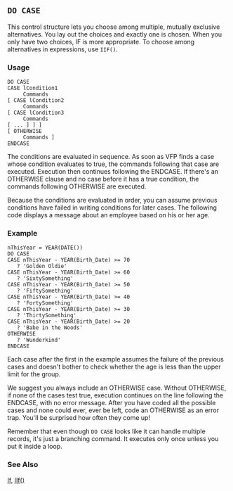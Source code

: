 ## `DO CASE`

This control structure lets you choose among multiple, mutually exclusive alternatives. You lay out the choices and exactly one is chosen. When you only have two choices, IF is more appropriate. To choose among alternatives in expressions, use `IIF()`.

### Usage

```foxpro
DO CASE
CASE lCondition1
     Commands
[ CASE lCondition2
     Commands
[ CASE lCondition3
     Commands
[ ... ] ] ]
[ OTHERWISE
     Commands ]
ENDCASE
```

The conditions are evaluated in sequence. As soon as VFP finds a case whose condition evaluates to true, the commands following that case are executed. Execution then continues following the ENDCASE. If there's an OTHERWISE clause and no case before it has a true condition, the commands following OTHERWISE are executed.

Because the conditions are evaluated in order, you can assume previous conditions have failed in writing conditions for later cases. The following code displays a message about an employee based on his or her age.

### Example

```foxpro
nThisYear = YEAR(DATE())
DO CASE
CASE nThisYear - YEAR(Birth_Date) >= 70
   ? 'Golden Oldie'
CASE nThisYear - YEAR(Birth_Date) >= 60
   ? 'SixtySomething'
CASE nThisYear - YEAR(Birth_Date) >= 50
   ? 'FiftySomething'
CASE nThisYear - YEAR(Birth_Date) >= 40
   ? 'FortySomething'
CASE nThisYear - YEAR(Birth_Date) >= 30
   ? 'ThirtySomething'
CASE nThisYear - YEAR(Birth_Date) >= 20
   ? 'Babe in the Woods'
OTHERWISE
   ? 'Wunderkind'
ENDCASE
```

Each case after the first in the example assumes the failure of the previous cases and doesn't bother to check whether the age is less than the upper limit for the group.

We suggest you always include an OTHERWISE case. Without OTHERWISE, if none of the cases test true, execution continues on the line following the ENDCASE, with no error message. After you have coded all the possible cases and none could ever, ever be left, code an OTHERWISE as an error trap. You'll be surprised how often they come up!

Remember that even though `DO CASE` looks like it can handle multiple records, it's just a branching command. It executes only once unless you put it inside a loop.

### See Also

[If](s4g255.md), [IIf()](s4g043.md)